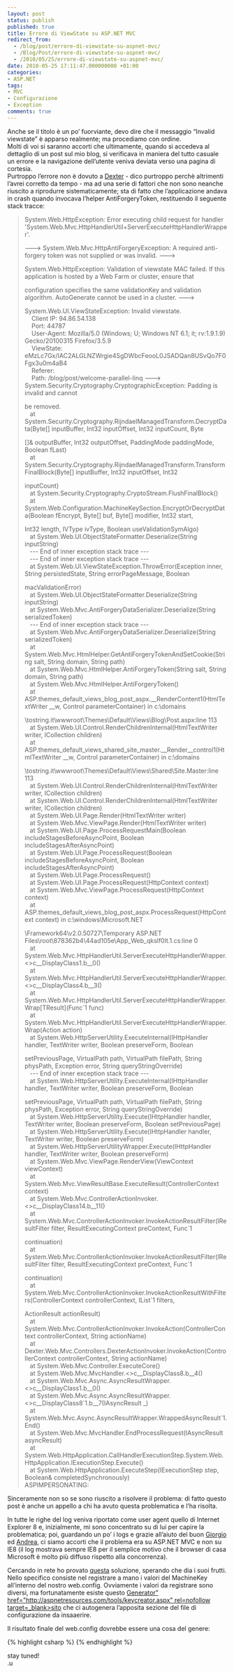 ```yaml
---
layout: post
status: publish
published: true
title: Errore di ViewState su ASP.NET MVC
redirect_from: 
  - /blog/post/errore-di-viewstate-su-aspnet-mvc/
  - /Blog/Post/errore-di-viewstate-su-aspnet-mvc/
  - /2010/05/25/errore-di-viewstate-su-aspnet-mvc/
date: 2010-05-25 17:11:47.000000000 +01:00
categories:
- ASP.NET
tags:
- MVC
- Configurazione
- Exception
comments: true
---
```

<p>
	Anche se il titolo &egrave; un po&rsquo; fuorviante, devo dire che il messaggio &ldquo;Invalid viewstate&rdquo; &egrave; apparso realmente; ma procediamo con ordine. <br />
	Molti di voi si saranno accorti che ultimamente, quando si accedeva al dettaglio di un post sul mio blog, si verificava in maniera del tutto casuale un errore e la navigazione dell&rsquo;utente veniva deviata verso una pagina di cortesia. <br />
	Purtroppo l&rsquo;errore non &egrave; dovuto a <a href="http://www.imperugo.tostring.it/categories/archive/Dexter" target="_blank" title="Dexter">Dexter</a> - dico purtroppo perch&egrave; altrimenti l&rsquo;avrei corretto da tempo - ma ad una serie di fattori che non sono neanche riuscito a riprodurre sistematicamente; sta di fatto che l&rsquo;applicazione andava in crash quando invocava l&rsquo;helper AntiForgeryToken, restituendo il seguente stack tracce:</p>
<blockquote>
	<p>
		System.Web.HttpException: Error executing child request for handler &#39;System.Web.Mvc.HttpHandlerUtil+ServerExecuteHttpHandlerWrapper&#39;.</p>
	<p>
		---&gt; System.Web.Mvc.HttpAntiForgeryException: A required anti-forgery token was not supplied or was invalid. ---&gt;</p>
	<p>
		System.Web.HttpException: Validation of viewstate MAC failed. If this application is hosted by a Web Farm or cluster, ensure that</p>
	<p>
		<machinekey> configuration specifies the same validationKey and validation algorithm. AutoGenerate cannot be used in a cluster. ---&gt; </machinekey></p>
	<p>
		System.Web.UI.ViewStateException: Invalid viewstate. <br />
		&nbsp;&nbsp;&nbsp; Client IP: 94.86.54.138 <br />
		&nbsp;&nbsp;&nbsp; Port: 44787 <br />
		&nbsp;&nbsp;&nbsp; User-Agent: Mozilla/5.0 (Windows; U; Windows NT 6.1; it; rv:1.9.1.9) Gecko/20100315 Firefox/3.5.9 <br />
		&nbsp;&nbsp;&nbsp; ViewState: eMzLc7Gx/IAC2ALGLNZWrgie4SgDWbcFeooL0JSADQan8USvQo7F0Fgx3u0m4aB4 <br />
		&nbsp;&nbsp;&nbsp; Referer: <br />
		&nbsp;&nbsp;&nbsp; Path: /blog/post/welcome-parallel-linq ---&gt; System.Security.Cryptography.CryptographicException: Padding is invalid and cannot</p>
	<p>
		be removed. <br />
		&nbsp;&nbsp; at System.Security.Cryptography.RijndaelManagedTransform.DecryptData(Byte[] inputBuffer, Int32 inputOffset, Int32 inputCount, Byte</p>
	<p>
		[]&amp; outputBuffer, Int32 outputOffset, PaddingMode paddingMode, Boolean fLast) <br />
		&nbsp;&nbsp; at System.Security.Cryptography.RijndaelManagedTransform.TransformFinalBlock(Byte[] inputBuffer, Int32 inputOffset, Int32</p>
	<p>
		inputCount) <br />
		&nbsp;&nbsp; at System.Security.Cryptography.CryptoStream.FlushFinalBlock() <br />
		&nbsp;&nbsp; at System.Web.Configuration.MachineKeySection.EncryptOrDecryptData(Boolean fEncrypt, Byte[] buf, Byte[] modifier, Int32 start,</p>
	<p>
		Int32 length, IVType ivType, Boolean useValidationSymAlgo) <br />
		&nbsp;&nbsp; at System.Web.UI.ObjectStateFormatter.Deserialize(String inputString) <br />
		&nbsp;&nbsp; --- End of inner exception stack trace --- <br />
		&nbsp;&nbsp; --- End of inner exception stack trace --- <br />
		&nbsp;&nbsp; at System.Web.UI.ViewStateException.ThrowError(Exception inner, String persistedState, String errorPageMessage, Boolean</p>
	<p>
		macValidationError) <br />
		&nbsp;&nbsp; at System.Web.UI.ObjectStateFormatter.Deserialize(String inputString) <br />
		&nbsp;&nbsp; at System.Web.Mvc.AntiForgeryDataSerializer.Deserialize(String serializedToken) <br />
		&nbsp;&nbsp; --- End of inner exception stack trace --- <br />
		&nbsp;&nbsp; at System.Web.Mvc.AntiForgeryDataSerializer.Deserialize(String serializedToken) <br />
		&nbsp;&nbsp; at System.Web.Mvc.HtmlHelper.GetAntiForgeryTokenAndSetCookie(String salt, String domain, String path) <br />
		&nbsp;&nbsp; at System.Web.Mvc.HtmlHelper.AntiForgeryToken(String salt, String domain, String path) <br />
		&nbsp;&nbsp; at System.Web.Mvc.HtmlHelper.AntiForgeryToken() <br />
		&nbsp;&nbsp; at ASP.themes_default_views_blog_post_aspx.__RenderContent1(HtmlTextWriter __w, Control parameterContainer) in c:\domains</p>
	<p>
		\tostring.it\wwwroot\Themes\Default\Views\Blog\Post.aspx:line 113 <br />
		&nbsp;&nbsp; at System.Web.UI.Control.RenderChildrenInternal(HtmlTextWriter writer, ICollection children) <br />
		&nbsp;&nbsp; at ASP.themes_default_views_shared_site_master.__Render__control1(HtmlTextWriter __w, Control parameterContainer) in c:\domains</p>
	<p>
		\tostring.it\wwwroot\Themes\Default\Views\Shared\Site.Master:line 113 <br />
		&nbsp;&nbsp; at System.Web.UI.Control.RenderChildrenInternal(HtmlTextWriter writer, ICollection children) <br />
		&nbsp;&nbsp; at System.Web.UI.Control.RenderChildrenInternal(HtmlTextWriter writer, ICollection children) <br />
		&nbsp;&nbsp; at System.Web.UI.Page.Render(HtmlTextWriter writer) <br />
		&nbsp;&nbsp; at System.Web.Mvc.ViewPage.Render(HtmlTextWriter writer) <br />
		&nbsp;&nbsp; at System.Web.UI.Page.ProcessRequestMain(Boolean includeStagesBeforeAsyncPoint, Boolean includeStagesAfterAsyncPoint) <br />
		&nbsp;&nbsp; at System.Web.UI.Page.ProcessRequest(Boolean includeStagesBeforeAsyncPoint, Boolean includeStagesAfterAsyncPoint) <br />
		&nbsp;&nbsp; at System.Web.UI.Page.ProcessRequest() <br />
		&nbsp;&nbsp; at System.Web.UI.Page.ProcessRequest(HttpContext context) <br />
		&nbsp;&nbsp; at System.Web.Mvc.ViewPage.ProcessRequest(HttpContext context) <br />
		&nbsp;&nbsp; at ASP.themes_default_views_blog_post_aspx.ProcessRequest(HttpContext context) in c:\windows\Microsoft.NET</p>
	<p>
		\Framework64\v2.0.50727\Temporary ASP.NET Files\root\878362b4\44ad105e\App_Web_qkslf0lt.1.cs:line 0 <br />
		&nbsp;&nbsp; at System.Web.Mvc.HttpHandlerUtil.ServerExecuteHttpHandlerWrapper.&lt;&gt;c__DisplayClass1.<processrequest>b__0() <br />
		&nbsp;&nbsp; at System.Web.Mvc.HttpHandlerUtil.ServerExecuteHttpHandlerWrapper.&lt;&gt;c__DisplayClass4.<wrap>b__3() <br />
		&nbsp;&nbsp; at System.Web.Mvc.HttpHandlerUtil.ServerExecuteHttpHandlerWrapper.Wrap[TResult](Func`1 func) <br />
		&nbsp;&nbsp; at System.Web.Mvc.HttpHandlerUtil.ServerExecuteHttpHandlerWrapper.Wrap(Action action) <br />
		&nbsp;&nbsp; at System.Web.HttpServerUtility.ExecuteInternal(IHttpHandler handler, TextWriter writer, Boolean preserveForm, Boolean </wrap></processrequest></p>
	<p>
		setPreviousPage, VirtualPath path, VirtualPath filePath, String physPath, Exception error, String queryStringOverride) <br />
		&nbsp;&nbsp; --- End of inner exception stack trace --- <br />
		&nbsp;&nbsp; at System.Web.HttpServerUtility.ExecuteInternal(IHttpHandler handler, TextWriter writer, Boolean preserveForm, Boolean</p>
	<p>
		setPreviousPage, VirtualPath path, VirtualPath filePath, String physPath, Exception error, String queryStringOverride) <br />
		&nbsp;&nbsp; at System.Web.HttpServerUtility.Execute(IHttpHandler handler, TextWriter writer, Boolean preserveForm, Boolean setPreviousPage) <br />
		&nbsp;&nbsp; at System.Web.HttpServerUtility.Execute(IHttpHandler handler, TextWriter writer, Boolean preserveForm) <br />
		&nbsp;&nbsp; at System.Web.HttpServerUtilityWrapper.Execute(IHttpHandler handler, TextWriter writer, Boolean preserveForm) <br />
		&nbsp;&nbsp; at System.Web.Mvc.ViewPage.RenderView(ViewContext viewContext) <br />
		&nbsp;&nbsp; at System.Web.Mvc.ViewResultBase.ExecuteResult(ControllerContext context) <br />
		&nbsp;&nbsp; at System.Web.Mvc.ControllerActionInvoker.&lt;&gt;c__DisplayClass14.<invokeactionresultwithfilters>b__11() <br />
		&nbsp;&nbsp; at System.Web.Mvc.ControllerActionInvoker.InvokeActionResultFilter(IResultFilter filter, ResultExecutingContext preContext, Func`1 </invokeactionresultwithfilters></p>
	<p>
		continuation) <br />
		&nbsp;&nbsp; at System.Web.Mvc.ControllerActionInvoker.InvokeActionResultFilter(IResultFilter filter, ResultExecutingContext preContext, Func`1</p>
	<p>
		continuation) <br />
		&nbsp;&nbsp; at System.Web.Mvc.ControllerActionInvoker.InvokeActionResultWithFilters(ControllerContext controllerContext, IList`1 filters,</p>
	<p>
		ActionResult actionResult) <br />
		&nbsp;&nbsp; at System.Web.Mvc.ControllerActionInvoker.InvokeAction(ControllerContext controllerContext, String actionName) <br />
		&nbsp;&nbsp; at Dexter.Web.Mvc.Controllers.DexterActionInvoker.InvokeAction(ControllerContext controllerContext, String actionName) <br />
		&nbsp;&nbsp; at System.Web.Mvc.Controller.ExecuteCore() <br />
		&nbsp;&nbsp; at System.Web.Mvc.MvcHandler.&lt;&gt;c__DisplayClass8.<beginprocessrequest>b__4() <br />
		&nbsp;&nbsp; at System.Web.Mvc.Async.AsyncResultWrapper.&lt;&gt;c__DisplayClass1.<makevoiddelegate>b__0() <br />
		&nbsp;&nbsp; at System.Web.Mvc.Async.AsyncResultWrapper.&lt;&gt;c__DisplayClass8`1.<beginsynchronous>b__7(IAsyncResult _) <br />
		&nbsp;&nbsp; at System.Web.Mvc.Async.AsyncResultWrapper.WrappedAsyncResult`1.End() <br />
		&nbsp;&nbsp; at System.Web.Mvc.MvcHandler.EndProcessRequest(IAsyncResult asyncResult) <br />
		&nbsp;&nbsp; at System.Web.HttpApplication.CallHandlerExecutionStep.System.Web.HttpApplication.IExecutionStep.Execute() <br />
		&nbsp;&nbsp; at System.Web.HttpApplication.ExecuteStep(IExecutionStep step, Boolean&amp; completedSynchronously) <br />
		ASPIMPERSONATING: </beginsynchronous></makevoiddelegate></beginprocessrequest></p>
</blockquote>
<p>
	Sinceramente non so se sono riuscito a risolvere il problema: di fatto questo post &egrave; anche un appello a chi ha avuto questa problematica e l&rsquo;ha risolta.</p>
<p>
	In tutte le righe del log veniva riportato come user agent quello di Internet Explorer 8 e, inizialmente, mi sono concentrato su di lui per capire la problematica; poi, guardando un po&rsquo; i logs e grazie all&rsquo;aiuto del buon <a href="http://blogs.msdn.com/b/giorgio/" rel="nofollow" target="_blank" title="Giorgio Sardo's Blog">Giorgio</a> ed <a href="http://www.ienumerable.it/" rel="nofollow" target="_blank" title="Andrea Balducci's Blog">Andrea</a>, ci siamo accorti che il problema era su ASP.NET MVC e non su IE8 (il log mostrava sempre IE8 per il semplice motivo che il browser di casa Microsoft &egrave; molto pi&ugrave; diffuso rispetto alla concorrenza).</p>
<p>
	Cercando in rete ho provato <a href="http://adam.kahtava.com/journal/2009/11/23/how-to-fix-the-validation-of-viewstate-mac-failed-error-aspnet-mvc/" rel="nofollow" target="_blank" title="How To Fix the: “Validation of viewstate MAC failed” Error (ASP.NET MVC)">questa</a> soluzione, sperando che dia i suoi frutti. <br />
	Nello specifico consiste nel registrare a mano i valori del MachineKey all&rsquo;interno del nostro web.config. Ovviamente i valori da registrare sono diversi, ma fortunatamente esiste questo <a href="http://aspnetresources.com/tools/keycreator.aspx" rel="nofollow" target="_blank" title="&lt;machineKey&gt; Generator"> Generator&quot; href=&quot;http://aspnetresources.com/tools/keycreator.aspx&quot; rel=nofollow target=_blank&gt;sito</a> che ci autogenera l&rsquo;apposita sezione del file di configurazione da insaaerire.</p>
<p>
	Il risultato finale del web.config dovrebbe essere una cosa del genere:</p>
{% highlight csharp %}
<machinekey decryption="AES" decryptionkey="CB5A09CB8CAF8CD33A97F1099A451D7C80C9CC175F34DDAFA925BA55043570CB" validation="SHA1" validationkey="E7E40ADAC94F3D467AAB86AEA2561E246A6323C69A0B32BF808587694E1CB387265CC6F2C46420F315831B54F683FA82F08A8E95E00B93BFEC3CD91DF65FEE8C"></machinekey>
{% endhighlight %}
<p>
	stay tuned! <br />
	.u</p>
